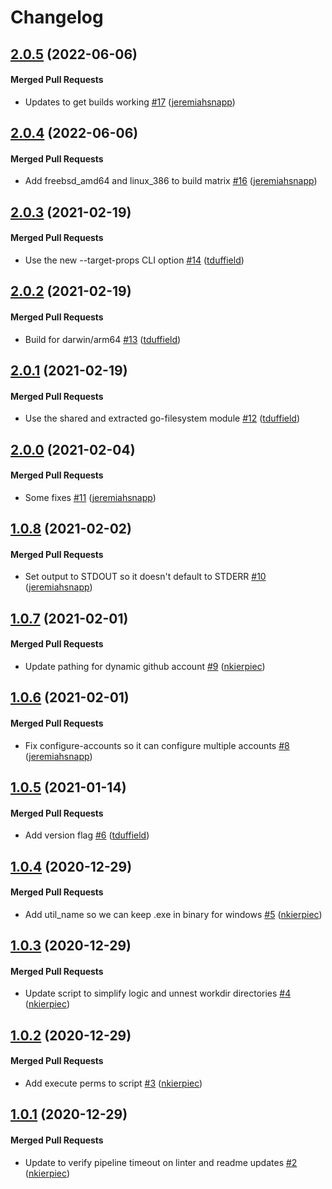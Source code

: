 # Changelog

<!-- latest_release 2.0.5 -->
## [2.0.5](https://github.com/chef/vault-util/tree/2.0.5) (2022-06-06)

#### Merged Pull Requests
- Updates to get builds working [#17](https://github.com/chef/vault-util/pull/17) ([jeremiahsnapp](https://github.com/jeremiahsnapp))
<!-- latest_release -->

## [2.0.4](https://github.com/chef/vault-util/tree/2.0.4) (2022-06-06)

#### Merged Pull Requests
- Add freebsd_amd64 and linux_386 to build matrix [#16](https://github.com/chef/vault-util/pull/16) ([jeremiahsnapp](https://github.com/jeremiahsnapp))

## [2.0.3](https://github.com/chef/vault-util/tree/2.0.3) (2021-02-19)

#### Merged Pull Requests
- Use the new --target-props CLI option [#14](https://github.com/chef/vault-util/pull/14) ([tduffield](https://github.com/tduffield))

## [2.0.2](https://github.com/chef/vault-util/tree/2.0.2) (2021-02-19)

#### Merged Pull Requests
- Build for darwin/arm64 [#13](https://github.com/chef/vault-util/pull/13) ([tduffield](https://github.com/tduffield))

## [2.0.1](https://github.com/chef/vault-util/tree/2.0.1) (2021-02-19)

#### Merged Pull Requests
- Use the shared and extracted go-filesystem module [#12](https://github.com/chef/vault-util/pull/12) ([tduffield](https://github.com/tduffield))

## [2.0.0](https://github.com/chef/vault-util/tree/2.0.0) (2021-02-04)

#### Merged Pull Requests
- Some fixes [#11](https://github.com/chef/vault-util/pull/11) ([jeremiahsnapp](https://github.com/jeremiahsnapp))

## [1.0.8](https://github.com/chef/vault-util/tree/1.0.8) (2021-02-02)

#### Merged Pull Requests
- Set output to STDOUT so it doesn&#39;t default to STDERR [#10](https://github.com/chef/vault-util/pull/10) ([jeremiahsnapp](https://github.com/jeremiahsnapp))

## [1.0.7](https://github.com/chef/vault-util/tree/1.0.7) (2021-02-01)

#### Merged Pull Requests
- Update pathing for dynamic github account [#9](https://github.com/chef/vault-util/pull/9) ([nkierpiec](https://github.com/nkierpiec))

## [1.0.6](https://github.com/chef/vault-util/tree/1.0.6) (2021-02-01)

#### Merged Pull Requests
- Fix configure-accounts so it can configure multiple accounts [#8](https://github.com/chef/vault-util/pull/8) ([jeremiahsnapp](https://github.com/jeremiahsnapp))

## [1.0.5](https://github.com/chef/vault-util/tree/1.0.5) (2021-01-14)

#### Merged Pull Requests
- Add version flag [#6](https://github.com/chef/vault-util/pull/6) ([tduffield](https://github.com/tduffield))

## [1.0.4](https://github.com/chef/vault-util/tree/1.0.4) (2020-12-29)

#### Merged Pull Requests
- Add util_name so we can keep .exe in binary for windows [#5](https://github.com/chef/vault-util/pull/5) ([nkierpiec](https://github.com/nkierpiec))

## [1.0.3](https://github.com/chef/vault-util/tree/1.0.3) (2020-12-29)

#### Merged Pull Requests
- Update script to simplify logic and unnest workdir directories [#4](https://github.com/chef/vault-util/pull/4) ([nkierpiec](https://github.com/nkierpiec))

## [1.0.2](https://github.com/chef/vault-util/tree/1.0.2) (2020-12-29)

#### Merged Pull Requests
- Add execute perms to script [#3](https://github.com/chef/vault-util/pull/3) ([nkierpiec](https://github.com/nkierpiec))

## [1.0.1](https://github.com/chef/vault-util/tree/1.0.1) (2020-12-29)

#### Merged Pull Requests
- Update to verify pipeline timeout on linter and readme updates [#2](https://github.com/chef/vault-util/pull/2) ([nkierpiec](https://github.com/nkierpiec))